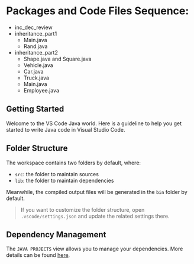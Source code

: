 # Packages and Code Files Sequence:
- inc_dec_review
- inheritance_part1
    - Main.java
    - Rand.java
- inheritance_part2
    - Shape.java and Square.java
    - Vehicle.java
    - Car.java
    - Truck.java
    - Main.java
    - Employee.java

## Getting Started

Welcome to the VS Code Java world. Here is a guideline to help you get started to write Java code in Visual Studio Code.

## Folder Structure

The workspace contains two folders by default, where:

- `src`: the folder to maintain sources
- `lib`: the folder to maintain dependencies

Meanwhile, the compiled output files will be generated in the `bin` folder by default.

> If you want to customize the folder structure, open `.vscode/settings.json` and update the related settings there.

## Dependency Management

The `JAVA PROJECTS` view allows you to manage your dependencies. More details can be found [here](https://github.com/microsoft/vscode-java-dependency#manage-dependencies).
